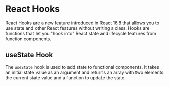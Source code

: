 # React Hooks

React Hooks are a new feature introduced in React 16.8 that allows you to use state and other React features without writing a class. Hooks are functions that let you "hook into" React state and lifecycle features from function components.

## useState Hook

The `useState` hook is used to add state to functional components. It takes an initial state value as an argument and returns an array with two elements: the current state value and a function to update the state.
